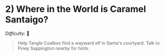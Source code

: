 # 2) Where in the World is Caramel Santaigo?

_Difficulty:_  :evergreen_tree:

> Help Tangle Coalbox find a wayward elf in Santa's courtyard.
> Talk to Piney Sappington nearby for hints.
